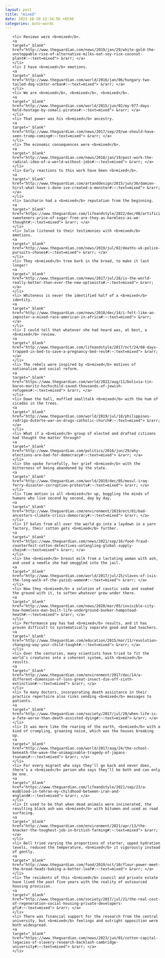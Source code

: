 ```yaml
---
layout: post
title: "mixed"
date: 2023-10-10 12:34:56 +0530
categories: auto-words
---
```

<ol>

    <li> Reviews were <b>mixed</b>.
    <a 
    target="_blank" 
    href="http://www.theguardian.com/news/2019/jan/29/white-gold-the-unstoppable-rise-of-alternative-milks-oat-soy-rice-coconut-plant#:~:text=mixed"> &rarr; </a>
    </li>
    <li> I have <b>mixed</b> emotions.
    <a 
    target="_blank" 
    href="http://www.theguardian.com/world/2016/jan/06/hungary-two-tailed-dog-viktor-orban#:~:text=mixed"> &rarr; </a>
    </li>
    <li> We are <b>mixed</b>, <b>mixed</b>, <b>mixed</b>.
    <a 
    target="_blank" 
    href="http://www.theguardian.com/world/2015/jun/02/my-977-days-held-hostage-by-somali-pirates#:~:text=mixed"> &rarr; </a>
    </li>
    <li> That power was his <b>mixed</b> ancestry.
    <a 
    target="_blank" 
    href="http://www.theguardian.com/news/2017/sep/29/we-should-have-seen-trump-coming#:~:text=mixed"> &rarr; </a>
    </li>
    <li> The economic consequences were <b>mixed</b>.
    <a 
    target="_blank" 
    href="http://www.theguardian.com/news/2018/jan/19/post-work-the-radical-idea-of-a-world-without-jobs#:~:text=mixed"> &rarr; </a>
    </li>
    <li> Early reactions to this work have been <b>mixed</b>.
    <a 
    target="_blank" 
    href="http://www.theguardian.com/artanddesign/2015/jun/30/damien-hirst-what-have-i-done-ive-created-a-monster#:~:text=mixed"> &rarr; </a>
    </li>
    <li> Saccharin had a <b>mixed</b> reputation from the beginning.
    <a 
    target="_blank" 
    href="https://www.theguardian.com/lifeandstyle/2022/dec/08/artificial-sweeteners-price-of-sugar-free-are-they-as-harmless-as-we-thought#:~:text=mixed"> &rarr; </a>
    </li>
    <li> Julie listened to their testimonies with <b>mixed</b> emotions.
    <a 
    target="_blank" 
    href="http://www.theguardian.com/news/2019/jul/02/deaths-uk-police-pursuits-chases#:~:text=mixed"> &rarr; </a>
    </li>
    <li> They <b>mixed</b> tree bark in the bread, to make it last longer!
    <a 
    target="_blank" 
    href="http://www.theguardian.com/news/2017/jul/28/is-the-world-really-better-than-ever-the-new-optimists#:~:text=mixed"> &rarr; </a>
    </li>
    <li> Whiteness is never the identified half of a <b>mixed</b> identity.
    <a 
    target="_blank" 
    href="http://www.theguardian.com/news/2018/dec/14/i-felt-like-an-impostor-a-mixed-race-american-in-africa#:~:text=mixed"> &rarr; </a>
    </li>
    <li> I could tell that whatever she had heard was, at best, a <b>mixed</b> review.
    <a 
    target="_blank" 
    href="http://www.theguardian.com/lifeandstyle/2017/oct/24/88-days-trapped-in-bed-to-save-a-pregnancy-bed-rest#:~:text=mixed"> &rarr; </a>
    </li>
    <li> The rebels were inspired by <b>mixed</b> motives of nationalism and social reform.
    <a 
    target="_blank" 
    href="https://www.theguardian.com/world/2022/aug/11/bolivia-tin-baron-moritz-hochschild-saved-thousands-of-jewish-refugees#:~:text=mixed"> &rarr; </a>
    </li>
    <li> Down the hall, muffled smalltalk <b>mixed</b> with the hum of cicadas in the trees.
    <a 
    target="_blank" 
    href="http://www.theguardian.com/world/2019/jul/18/philippines-rodrigo-duterte-war-on-drugs-catholic-church#:~:text=mixed"> &rarr; </a>
    </li>
    <li> What if a <b>mixed</b> group of elected and drafted citizens had thought the matter through?
    <a 
    target="_blank" 
    href="http://www.theguardian.com/politics/2016/jun/29/why-elections-are-bad-for-democracy#:~:text=mixed"> &rarr; </a>
    </li>
    <li> She spoke forcefully, her grief <b>mixed</b> with the bitterness of being abandoned by the state.
    <a 
    target="_blank" 
    href="http://www.theguardian.com/world/2019/dec/05/mosul-iraq-ferry-disaster-corruption-protests#:~:text=mixed"> &rarr; </a>
    </li>
    <li> Time motion is all <b>mixed</b> up, boggling the minds of humans who live second by second, day by day.
    <a 
    target="_blank" 
    href="http://www.theguardian.com/environment/2019/oct/01/bad-ancestors-climate-crisis-democracy#:~:text=mixed"> &rarr; </a>
    </li>
    <li> If bales from all over the world go into a laydown in a yarn factory, their cotton gets <b>mixed</b> further.
    <a 
    target="_blank" 
    href="https://www.theguardian.com/news/2021/sep/16/food-fraud-counterfeit-cotton-detectives-untangling-global-supply-chain#:~:text=mixed"> &rarr; </a>
    </li>
    <li> She <b>mixed</b> breast milk from a lactating woman with ash, and used a needle she had smuggled into the jail.
    <a 
    target="_blank" 
    href="http://www.theguardian.com/world/2017/jul/25/slaves-of-isis-the-long-walk-of-the-yazidi-women#:~:text=mixed"> &rarr; </a>
    </li>
    <li> Now they <b>mixed</b> a solution of caustic soda and soaked the ground with it, to soften whatever grew under there.
    <a 
    target="_blank" 
    href="http://www.theguardian.com/news/2020/mar/05/invisible-city-how-homeless-man-built-life-underground-bunker-hampstead-heath#:~:text=mixed"> &rarr; </a>
    </li>
    <li> Performance pay has had <b>mixed</b> results, and it has proven difficult to systematically separate good and bad teachers.
    <a 
    target="_blank" 
    href="http://www.theguardian.com/education/2015/mar/11/revolution-changing-way-your-child-taught#:~:text=mixed"> &rarr; </a>
    </li>
    <li> Over the centuries, many scientists have tried to fit the world’s creatures into a coherent system, with <b>mixed</b> results.
    <a 
    target="_blank" 
    href="http://www.theguardian.com/environment/2017/dec/14/a-different-dimension-of-loss-great-insect-die-off-sixth-extinction#:~:text=mixed"> &rarr; </a>
    </li>
    <li> To many doctors, incorporating death assistance in their practice repertoire also risks sending <b>mixed</b> messages to patients.
    <a 
    target="_blank" 
    href="http://www.theguardian.com/society/2017/jul/20/when-life-is-a-fate-worse-than-death-assisted-dying#:~:text=mixed"> &rarr; </a>
    </li>
    <li> It was more like the roaring of the earth, <b>mixed</b> with a kind of crumpling, groaning noise, which was the houses breaking up.
    <a 
    target="_blank" 
    href="http://www.theguardian.com/world/2017/aug/24/the-school-beneath-the-wave-the-unimaginable-tragedy-of-japans-tsunami#:~:text=mixed"> &rarr; </a>
    </li>
    <li> For every migrant who says they’ll go back and never does, there’s a <b>mixed</b> person who says they’ll be both and can only be one.
    <a 
    target="_blank" 
    href="https://www.theguardian.com/lifeandstyle/2021/sep/23/a-mudblood-in-tehran-my-childhood-between-iran-and-england#:~:text=mixed"> &rarr; </a>
    </li>
    <li> It used to be that when dead animals were incinerated, the resulting black ash was <b>mixed</b> with bitumen and used as road surfacing.
    <a 
    target="_blank" 
    href="http://www.theguardian.com/environment/2021/apr/13/the-knacker-the-toughest-job-in-british-farming#:~:text=mixed"> &rarr; </a>
    </li>
    <li> Bell tried varying the proportions of starter, upped hydration levels, reduced the temperature, <b>mixed</b> it vigorously instead of gently.
    <a 
    target="_blank" 
    href="http://www.theguardian.com/food/2019/oct/10/flour-power-meet-the-bread-heads-baking-a-better-loaf#:~:text=mixed"> &rarr; </a>
    </li>
    <li> The residents of this <b>mixed</b> council and private estate have lived the past five years with the reality of outsourced housing provision.
    <a 
    target="_blank" 
    href="http://www.theguardian.com/society/2017/jul/21/the-real-cost-of-regeneration-social-housing-private-developers-pfi#:~:text=mixed"> &rarr; </a>
    </li>
    <li> There was financial support for the research from the central university, but <b>mixed</b> feelings and outright opposition were both widespread.
    <a 
    target="_blank" 
    href="https://www.theguardian.com/news/2023/jun/01/cotton-capital-legacies-of-slavery-research-backlash-cambridge-university#:~:text=mixed"> &rarr; </a>
    </li>